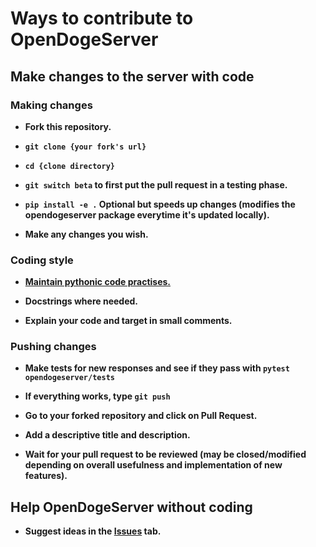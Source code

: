 # Ways to contribute to OpenDogeServer

## Make changes to the server with code

### Making changes

-  **Fork this repository.**

- **```git clone {your fork's url}```**

- **```cd {clone directory}```**

- **```git switch beta``` to first put the pull request in a testing phase.**

- **```pip install -e .``` Optional but speeds up changes (modifies the opendogeserver package everytime it's updated locally).**

- **Make any changes you wish.**

### Coding style

- **[Maintain pythonic code practises.](https://www.codementor.io/blog/pythonic-code-6yxqdoktzt)**

- **Docstrings where needed.**

- **Explain your code and target in small comments.**

### Pushing changes

- **Make tests for new responses and see if they pass with ```pytest opendogeserver/tests```**

- **If everything works, type ```git push```**

- **Go to your forked repository and click on Pull Request.**

- **Add a descriptive title and description.**

- **Wait for your pull request to be reviewed (may be closed/modified depending on overall usefulness and implementation of new features).**

## Help OpenDogeServer without coding

- **Suggest ideas in the [Issues](https://github.com/OpenDoge/opendogeserver/issues) tab.**
